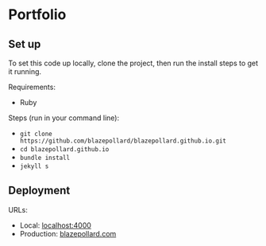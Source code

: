 # Portfolio

## Set up
To set this code up locally, clone the project, then run the install steps to get it running.

Requirements:
* Ruby

Steps (run in your command line):
* `git clone https://github.com/blazepollard/blazepollard.github.io.git`
* `cd blazepollard.github.io`
* `bundle install`
* `jekyll s`

## Deployment
URLs:
* Local: [localhost:4000](http://localhost:4000)
* Production: [blazepollard.com](https://blazepollard.com)
